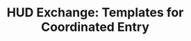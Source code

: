 ---
contact_info_(optional): https://www.hudexchange.info/contact-us/
description: '"Coordinated Entry" is a standard for identifying homelessness and referring
  people and families to housing and services to ensure housing stability.  HUD Exchange
  is a website for sharing practices across communities.  This is an index of a few
  dozen examples of tools, processes, and documents used by different communities
  to provide access to housing and services. '
location: USA
shortname: hud_coordinated_entry
tags:
- Aggregator
- Housing Market
title: 'HUD Exchange: Templates for Coordinated Entry'
url: https://www.hudexchange.info/programs/coc/toolkit/responsibilities-and-duties/coordinated-entry-samples-toolkit/#access
uuid: rectBgSSe8fTYVrNj
---